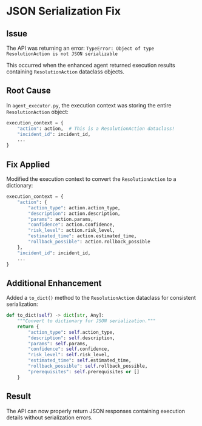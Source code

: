 # JSON Serialization Fix

## Issue
The API was returning an error: `TypeError: Object of type ResolutionAction is not JSON serializable`

This occurred when the enhanced agent returned execution results containing `ResolutionAction` dataclass objects.

## Root Cause
In `agent_executor.py`, the execution context was storing the entire `ResolutionAction` object:
```python
execution_context = {
    "action": action,  # This is a ResolutionAction dataclass!
    "incident_id": incident_id,
    ...
}
```

## Fix Applied
Modified the execution context to convert the `ResolutionAction` to a dictionary:
```python
execution_context = {
    "action": {
        "action_type": action.action_type,
        "description": action.description,
        "params": action.params,
        "confidence": action.confidence,
        "risk_level": action.risk_level,
        "estimated_time": action.estimated_time,
        "rollback_possible": action.rollback_possible
    },
    "incident_id": incident_id,
    ...
}
```

## Additional Enhancement
Added a `to_dict()` method to the `ResolutionAction` dataclass for consistent serialization:
```python
def to_dict(self) -> dict[str, Any]:
    """Convert to dictionary for JSON serialization."""
    return {
        "action_type": self.action_type,
        "description": self.description,
        "params": self.params,
        "confidence": self.confidence,
        "risk_level": self.risk_level,
        "estimated_time": self.estimated_time,
        "rollback_possible": self.rollback_possible,
        "prerequisites": self.prerequisites or []
    }
```

## Result
The API can now properly return JSON responses containing execution details without serialization errors.
